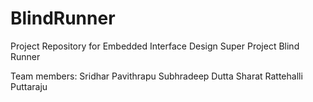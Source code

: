 # BlindRunner
Project Repository for Embedded Interface Design Super Project Blind Runner

Team members:
Sridhar Pavithrapu
Subhradeep Dutta
Sharat Rattehalli Puttaraju

